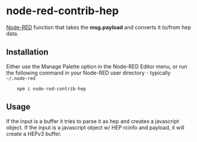 node-red-contrib-hep
=======================

<a href="http://nodered.org" target="_new">Node-RED</a> function that takes the <b>msg.payload</b> and converts it to/from hep data.

Installation
------------

Either use the Manage Palette option in the Node-RED Editor menu, or run the following command in your Node-RED user directory - typically `~/.node-red`

        npm i node-red-contrib-hep

Usage
-----

If the input is a buffer it tries to parse it as hep and creates a javascript object.
If the input is a javascript object w/ HEP rcinfo and payload, it will create a HEPv3 buffer.

